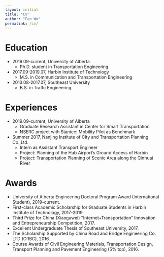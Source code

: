 ```yaml
---
layout: initial
title: "CV"
author: "Fan Wu"
permalink: /cv/
---
```

<!-- # Curriculum vitae
- A comprehensive [CV](../assets/files/CV_Fan.pdf) in pdf. -->


# Education
- 2019.09-current, University of Alberta
  - Ph.D. student in Transportation Engineering
- 2017.09-2019.07, Harbin Institute of Technology 
  - M.S. in Communication and Transportation Engineering
- 2013.08-2017.07, Southeast University
  - B.S. in Traffc Engineering

# Experiences
- 2019.09-current, University of Alberta
  - Graduate Research Assistant in Center for Smart Transportation
  - NSERC project with Stantec: Mobility Pilot as Benchmark
- Summer 2017, Nanjing Institute of City and Transportation Planning Co.,Ltd.
  - Intern as Assistant Transport Engineer 
  - Project: Planning of the Hub Airport’s Ground Access of Harbin
  - Project: Transportation Planning of Scenic Area along the Qinhuai River


# Awards
- University of Alberta Engineering Doctoral Program Award (International Student), 2019-current.
- First-class Academic Scholarship for Graduate Students in Harbin Institute of Technology, 2017-2019.
- Third Prize for China (Xiaoguwei) "Internet+Transportation" Innovation and Entrepreneurship Competition, 2017.
- Excellent Undergraduate Thesis of Southeast University, 2017.
- The Scholarship Supported by China Road and Bridge Engineering Co. LTD (CRBC), 2016.
- Course Awards of Civil Engineering Materials, Transportation Design, Transport Planning and Pavement Engineering (5% top), 2016.






<!-- #
[Google Scholar](https://scholar.google.com/citations?user=YhrxIBAAAAAJ&hl=en){:target="_blank"}, [Github](https://github.com/chengzhanhong){:target="_blank"}, [ResearchGate](https://www.researchgate.net/profile/Zhanhong_Cheng2){:target="_blank"}, or by [email](mailto:fwu3@ualberta.ca). 

- Cheng, Z., Trépanier, M., & Sun, L. (2020). [Probabilistic model for destination inference and travel pattern mining from smart card data](https://doi.org/10.1007/s11116-020-10120-0). Transportation, 1-19.
- Cheng, Z., Trepanier, M., & Sun, L. (2020). [Incorporating travel behavior regularity into passenger flow forecasting](https://arxiv.org/abs/2004.00992). arXiv preprint arXiv:2004.00992.
- Yao, J., Cheng, Z., Dai, J., Chen, A., & An, S. (2019). [Traffic assignment paradox incorporating congestion and stochastic perceived error simultaneously](https://doi.org/10.1080/23249935.2018.1474962). Transportmetrica A: Transport Science, 15(2), 307-325.
- Yao, J., Cheng, Z., Shi, F., An, S., & Wang, J. (2018). [Evaluation of exclusive bus lanes in a tri-modal road network incorporating carpooling behavior](https://doi.org/10.1016/j.tranpol.2018.05.001). Transport Policy, 68, 130-141.
- Making more. Hope to bring something interesting and useful. -->